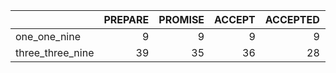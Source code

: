 |                  |   PREPARE |   PROMISE |   ACCEPT |   ACCEPTED |   CONFIRMATION |   DECIDE |   DENIED |   503 |
|:-----------------|----------:|----------:|---------:|-----------:|---------------:|---------:|---------:|------:|
| one_one_nine     |         9 |         9 |        9 |          9 |              9 |        9 |      nan |   nan |
| three_three_nine |        39 |        35 |       36 |         28 |              9 |       27 |       18 |     8 |
